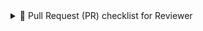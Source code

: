 <!--
  Pull request review checklist
 -->

<details>
  <summary>🚀 Pull Request (PR) checklist for Reviewer</summary>

## General

- [ ] Add the PR to iX Project (status: In progress)
- [ ] No auto generated code is modified without editing source files

## Versioning

- [ ] Assign semantic version label `patch`, `minor` or `major` to the pull request
- [ ] Assign a milestone to the PR
- [ ] If the PR contains api change (Prop, Event, Method) of the component besure that the `@since x.x.x` is correct added to the jsdocs comment depending of the added milestone. e.g.

```typescript

/**
 * ...
 *
 * @since 1.2.0
 * /
Prop() xyz: string;

```

- [ ] If a custom css variable name is changed for a component it is count as `major` change and should be discussed inside the weekly jour fix. (Add "jour fix @dev" tag and change status to "Jour Fix")
- [ ] If a custom css variable name is changed be aware that this change have also affects inside the internal brand theme

## Visual regression testing

- [ ] Add Visual regression test also for the `@siemens/ix-brand-theme`

</details>
